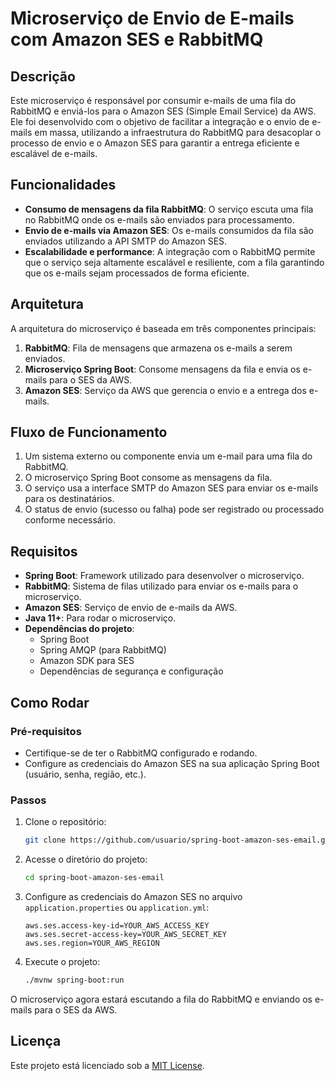 # Microserviço de Envio de E-mails com Amazon SES e RabbitMQ

## Descrição

Este microserviço é responsável por consumir e-mails de uma fila do RabbitMQ e enviá-los para o Amazon SES (Simple Email Service) da AWS. Ele foi desenvolvido com o objetivo de facilitar a integração e o envio de e-mails em massa, utilizando a infraestrutura do RabbitMQ para desacoplar o processo de envio e o Amazon SES para garantir a entrega eficiente e escalável de e-mails.

## Funcionalidades

- **Consumo de mensagens da fila RabbitMQ**: O serviço escuta uma fila no RabbitMQ onde os e-mails são enviados para processamento.
- **Envio de e-mails via Amazon SES**: Os e-mails consumidos da fila são enviados utilizando a API SMTP do Amazon SES.
- **Escalabilidade e performance**: A integração com o RabbitMQ permite que o serviço seja altamente escalável e resiliente, com a fila garantindo que os e-mails sejam processados de forma eficiente.

## Arquitetura

A arquitetura do microserviço é baseada em três componentes principais:

1. **RabbitMQ**: Fila de mensagens que armazena os e-mails a serem enviados.
2. **Microserviço Spring Boot**: Consome mensagens da fila e envia os e-mails para o SES da AWS.
3. **Amazon SES**: Serviço da AWS que gerencia o envio e a entrega dos e-mails.

## Fluxo de Funcionamento

1. Um sistema externo ou componente envia um e-mail para uma fila do RabbitMQ.
2. O microserviço Spring Boot consome as mensagens da fila.
3. O serviço usa a interface SMTP do Amazon SES para enviar os e-mails para os destinatários.
4. O status de envio (sucesso ou falha) pode ser registrado ou processado conforme necessário.

## Requisitos

- **Spring Boot**: Framework utilizado para desenvolver o microserviço.
- **RabbitMQ**: Sistema de filas utilizado para enviar os e-mails para o microserviço.
- **Amazon SES**: Serviço de envio de e-mails da AWS.
- **Java 11+**: Para rodar o microserviço.
- **Dependências do projeto**:
  - Spring Boot
  - Spring AMQP (para RabbitMQ)
  - Amazon SDK para SES
  - Dependências de segurança e configuração

## Como Rodar

### Pré-requisitos

- Certifique-se de ter o RabbitMQ configurado e rodando.
- Configure as credenciais do Amazon SES na sua aplicação Spring Boot (usuário, senha, região, etc.).

### Passos

1. Clone o repositório:

    ```bash
    git clone https://github.com/usuario/spring-boot-amazon-ses-email.git
    ```

2. Acesse o diretório do projeto:

    ```bash
    cd spring-boot-amazon-ses-email
    ```

3. Configure as credenciais do Amazon SES no arquivo `application.properties` ou `application.yml`:

    ```properties
    aws.ses.access-key-id=YOUR_AWS_ACCESS_KEY
    aws.ses.secret-access-key=YOUR_AWS_SECRET_KEY
    aws.ses.region=YOUR_AWS_REGION
    ```

4. Execute o projeto:

    ```bash
    ./mvnw spring-boot:run
    ```

O microserviço agora estará escutando a fila do RabbitMQ e enviando os e-mails para o SES da AWS.

## Licença

Este projeto está licenciado sob a [MIT License](LICENSE).
